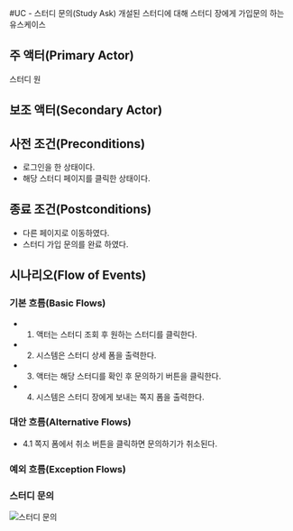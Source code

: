 #UC - 스터디 문의(Study Ask)
개설된 스터디에 대해 스터디 장에게 가입문의 하는 유스케이스

## 주 액터(Primary Actor)
스터디 원

## 보조 액터(Secondary Actor)

## 사전 조건(Preconditions)
- 로그인을 한 상태이다.
- 해당 스터디 페이지를 클릭한 상태이다.

## 종료 조건(Postconditions)
- 다른 페이지로 이동하였다.
- 스터디 가입 문의를 완료 하였다.

## 시나리오(Flow of Events)

### 기본 흐름(Basic Flows)
- 1. 액터는 스터디 조회 후 원하는 스터디를 클릭한다.
- 2. 시스템은 스터디 상세 폼을 출력한다.
- 3. 액터는 해당 스터디를 확인 후 문의하기 버튼을 클릭한다.
- 4. 시스템은 스터디 장에게 보내는 쪽지 폼을 출력한다.

### 대안 흐름(Alternative Flows)
- 4.1 쪽지 폼에서 취소 버튼을 클릭하면 문의하기가 취소된다.

### 예외 흐름(Exception Flows)

### 스터디 문의
![스터디 문의](./images/uc-studyAsk.png)